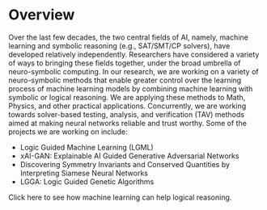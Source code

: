 # Overview

Over the last few decades, the two central fields of AI, namely, machine learning and symbolic reasoning (e.g., SAT/SMT/CP solvers), have developed relatively independently. Researchers have considered a variety of ways to bringing these fields together, under the broad umbrella of neuro-symbolic computing. In our research, we are working on a variety of neuro-symbolic methods that enable greater control over the learning process of machine learning models by combining machine learning with symbolic or logical reasoning. We are applying these methods to Math, Physics, and other practical applications. Concurrently, we are working towards solver-based testing, analysis, and verification (TAV) methods aimed at making neural networks reliable and trust worthy. Some of the projects we are working on include:

- Logic Guided Machine Learning (LGML)
- xAI-GAN: Explainable AI Guided Generative Adversarial Networks
- Discovering Symmetry Invariants and Conserved Quantities by Interpreting Siamese Neural Networks
- LGGA: Logic Guided Genetic Algorithms


Click here to see how machine learning can help logical reasoning.

